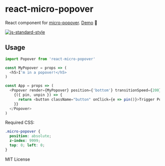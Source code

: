 # react-micro-popover
React component for [micro-popover](https://github.com/estrattonbailey/micro-popover). [Demo](http://estrattonbailey.com/react-micro-popover/) 🍻

[![js-standard-style](https://cdn.rawgit.com/feross/standard/master/badge.svg)](http://standardjs.com)

## Usage
```javascript
import Popover from 'react-micro-popover'

const MyPopover = props => (
  <h5>I'm in a popover!</h5>
)

const App = props => (
  <Popover render={MyPopover} position={'bottom'} transitionSpeed={200}>
    {({ pin, unpin }) => {
      return <button className="button" onClick={e => pin()}>Trigger Popover</button>
    }}
  </Popover>
)
```

Required CSS:
```css
.micro-popover {
  position: absolute;
  z-index: 9999;
  top: 0; left: 0;
}
```

MIT License
